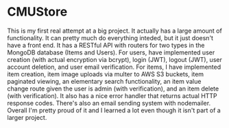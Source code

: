 # CMUStore
This is my first real attempt at a big project. It actually has a large amount of functionality. It can pretty much do everything inteded, but it just doesn't have a front end. It has a RESTful API with routers for two types in the MongoDB database (Items and Users). For users, have implemented user creation (with actual encryption via bcrypt), login (JWT), logout (JWT), user account deletion, and user email verification. For items, I have implemented item creation, item image uploads via multer to AWS S3 buckets, item paginated viewing, an elementary search functionality, an item value change route given the user is admin (with verification), and an item delete (with verification). It also has a nice error handler that returns actual HTTP response codes. There's also an email sending system with nodemailer. Overall I'm pretty proud of it and I learned a lot even though it isn't part of a larger project.
